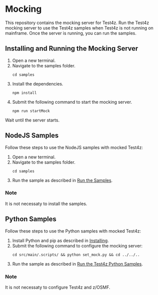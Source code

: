 # Mocking
This repository contains the mocking server for Test4z. Run the Test4z mocking server to use the Test4z samples when Test4z is not running on mainframe. Once the server is running, you can run the samples.

## Installing and Running the Mocking Server
1. Open a new terminal.
2. Navigate to the samples folder.
   ```
   cd samples
   ```
3. Install the dependencies.
   ```
   npm install
   ```
4. Submit the following command to start the mocking server.
   ```
   npm run startMock
   ```
Wait until the server starts.

## NodeJS Samples
Follow these steps to use the NodeJS samples with mocked Test4z:
1. Open a new terminal.
2. Navigate to the samples folder.
   ```
   cd samples
   ```
3. Run the sample as described in [Run the Samples](/samples/nodejs#run-the-samples).
### Note
It is not necessaty to install the samples.

## Python Samples
Follow these steps to use the Python samples with mocked Test4z:
1. Install Python and pip as described in [Installing](/samples/python/README.md#installing).
2. Submit the following command to configure the mocking server:
    ```
   cd src/main/.scripts/ && python set_mock.py && cd ../../..
   ```
3. Run the sample as described in [Run the Test4z Python Samples](/samples/python/README.md#run-test4z-python-samples).
### Note
It is not necessaty to configure Test4z and z/OSMF.
